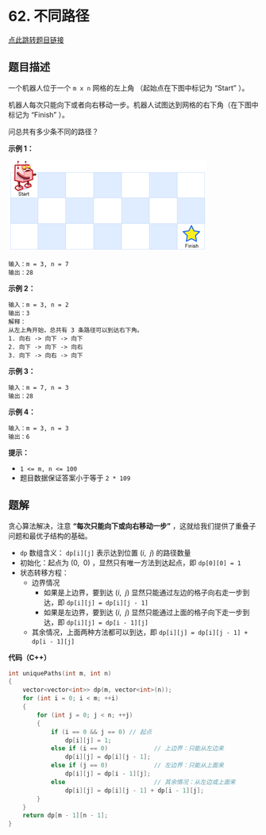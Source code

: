 # 62. 不同路径

[点此跳转题目链接](https://leetcode.cn/problems/unique-paths/description/)

## 题目描述

一个机器人位于一个 `m x n` 网格的左上角 （起始点在下图中标记为 “Start” ）。

机器人每次只能向下或者向右移动一步。机器人试图达到网格的右下角（在下图中标记为 “Finish” ）。

问总共有多少条不同的路径？

 

**示例 1：**

![img](./1697422740-adxmsI-image.png)

```
输入：m = 3, n = 7
输出：28
```

**示例 2：**

```
输入：m = 3, n = 2
输出：3
解释：
从左上角开始，总共有 3 条路径可以到达右下角。
1. 向右 -> 向下 -> 向下
2. 向下 -> 向下 -> 向右
3. 向下 -> 向右 -> 向下
```

**示例 3：**

```
输入：m = 7, n = 3
输出：28
```

**示例 4：**

```
输入：m = 3, n = 3
输出：6
```

 

**提示：**

- `1 <= m, n <= 100`
- 题目数据保证答案小于等于 `2 * 109`



## 题解

贪心算法解决，注意 **“每次只能向下或向右移动一步”** ，这就给我们提供了重叠子问题和最优子结构的基础。

-  `dp` 数组含义： `dp[i][j]` 表示达到位置 $(i, \enspace j)$ 的路径数量
- 初始化：起点为 $(0, \enspace 0)$ ，显然只有唯一方法到达起点，即 `dp[0][0] = 1` 
- 状态转移方程：
  - 边界情况
    - 如果是上边界，要到达 $(i, \enspace j)$ 显然只能通过左边的格子向右走一步到达，即 `dp[i][j] = dp[i][j - 1]` 
    - 如果是左边界，要到达 $(i, \enspace j)$ 显然只能通过上面的格子向下走一步到达，即 `dp[i][j] = dp[i - 1][j]` 
  - 其余情况，上面两种方法都可以到达，即 `dp[i][j] = dp[i][j - 1] + dp[i - 1][j]` 

**代码（C++）**

```cpp
int uniquePaths(int m, int n)
{
    vector<vector<int>> dp(m, vector<int>(n));
    for (int i = 0; i < m; ++i)
    {
        for (int j = 0; j < n; ++j)
        {
            if (i == 0 && j == 0) // 起点
                dp[i][j] = 1;
            else if (i == 0)             // 上边界：只能从左边来
                dp[i][j] = dp[i][j - 1]; 
            else if (j == 0)             // 左边界：只能从上面来
                dp[i][j] = dp[i - 1][j]; 
            else                         // 其余情况：从左边或上面来
                dp[i][j] = dp[i][j - 1] + dp[i - 1][j];
        }
    }
    return dp[m - 1][n - 1];
}
```

